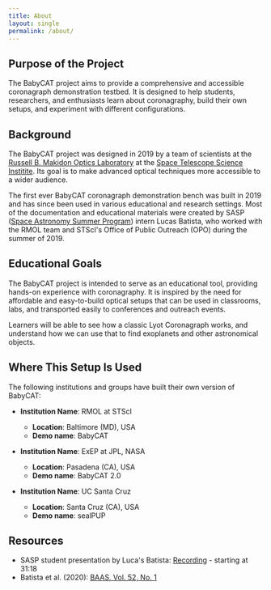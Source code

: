 ```yaml
---
title: About
layout: single
permalink: /about/
---
```


## Purpose of the Project

The BabyCAT project aims to provide a comprehensive and accessible coronagraph demonstration testbed. It is designed to
help students, researchers, and enthusiasts learn about coronagraphy, build their own setups, and experiment with
different configurations.

## Background

The BabyCAT project was designed in 2019 by a team of scientists at the
[Russell B. Makidon Optics Laboratory](https://www.stsci.edu/stsci-research/research-topics-and-programs/russell-b-makidon-optics-laboratory)
at the [Space Telescope Science Institite](https://www.stsci.edu/).
Its goal is to make advanced optical techniques more accessible to a wider audience.

The first ever BabyCAT coronagraph demonstration bench was built in 2019 and has since been used in various educational
and research settings. Most of the documentation and educational materials were created by SASP
([Space Astronomy Summer Program](https://www.stsci.edu/opportunities/space-astronomy-summer-program)) intern Lucas Batista,
who worked with the RMOL team and STScI's Office of Public Outreach (OPO) during the summer of 2019.

## Educational Goals

The BabyCAT project is intended to serve as an educational tool, providing hands-on experience with coronagraphy. It is
inspired by the need for affordable and easy-to-build optical setups that can be used in classrooms, labs, and transported
easily to conferences and outreach events.

Learners will be able to see how a classic Lyot Coronagraph works, and understand how we can use that to find exoplanets
and other astronomical objects.  

## Where This Setup Is Used

The following institutions and groups have built their own version of BabyCAT:

- **Institution Name**: RMOL at STScI
  - **Location**: Baltimore (MD), USA
  - **Demo name**: BabyCAT

- **Institution Name**: ExEP at JPL, NASA
  - **Location**: Pasadena (CA), USA
  - **Demo name**: BabyCAT 2.0

- **Institution Name**: UC Santa Cruz
  - **Location**: Santa Cruz (CA), USA
  - **Demo name**: sealPUP

## Resources

- SASP student presentation by Luca's Batista: [Recording](https://cloudproject.hosted.panopto.com/Panopto/Pages/Viewer.aspx?id=9bb1e9b5-8229-426e-a6fc-aaa400fe927a) - starting at 31:18
- Batista et al. (2020): [BAAS, Vol. 52, No. 1](https://ui.adsabs.harvard.edu/abs/2020AAS...23520313B/abstract)
